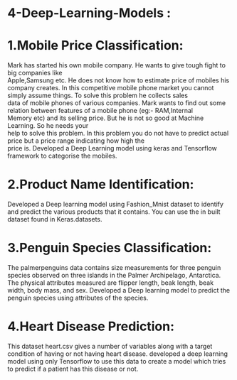 # 4-Deep-Learning-Models :

# 1.Mobile Price Classification:   
 Mark has started his own mobile company. He wants to give tough fight to big companies like  
 Apple,Samsung etc.
 He does not know how to estimate price of mobiles his company creates. In this competitive 
 mobile phone market you cannot simply assume things. To solve this problem he collects sales   
 data of mobile phones of various companies.
 Mark wants to find out some relation between features of a mobile phone (eg:- RAM,Internal  
 Memory etc) and its selling price. But he is not so good at Machine Learning. So he needs your  
 help to solve this problem.
In this problem you do not have to predict actual price but a price range indicating how high the  
price is.
Developed a Deep Learning model using keras and Tensorflow framework to categorise the mobiles.


# 2.Product Name Identification:
Developed a Deep learning model using Fashion_Mnist dataset to identify and predict the various products that it contains. You can use the in built dataset found in Keras.datasets.


# 3.Penguin Species Classification:
The palmerpenguins data contains size measurements for three penguin species observed on three islands in the Palmer Archipelago, Antarctica. The physical attributes measured are flipper length, beak length, beak width, body mass, and sex.
Developed a Deep learning model to predict the penguin species using attributes of the species.


# 4.Heart Disease Prediction:
This dataset heart.csv gives a number of variables along with a target condition of having or not having heart disease.
developed a deep learning model using only Tensorflow to use this data to create a model which tries to predict if a patient has this disease or not.
